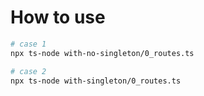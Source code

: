 # How to use

```bash
# case 1
npx ts-node with-no-singleton/0_routes.ts
```

```bash
# case 2
npx ts-node with-singleton/0_routes.ts
```
